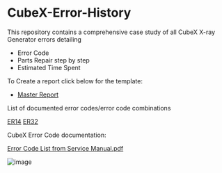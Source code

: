 # CubeX-Error-History

This repository contains a comprehensive case study of all CubeX X-ray Generator errors detailing
- Error Code
- Parts Repair step by step
- Estimated Time Spent

To Create a report click below for the template:

- [Master Report](https://github.com/JPI-Healthcare-Solutions-Docs-Projects/CubeX-Error-History/tree/main/Master%20Report)

List of documented error codes/error code combinations

[ER14](https://github.com/JPI-Healthcare-Solutions-Docs-Projects/CubeX-Error-History/tree/main/ER14)
[ER32](https://github.com/JPI-Healthcare-Solutions-Docs-Projects/CubeX-Error-History/tree/main/ER32)
  

CubeX Error Code documentation:

[Error Code List from Service Manual.pdf](https://github.com/user-attachments/files/17401458/Ecotron.Error.Code.List.1.pdf)

![image](https://github.com/user-attachments/assets/83ee9beb-b73a-49ce-bd2c-254ea50059f5)
